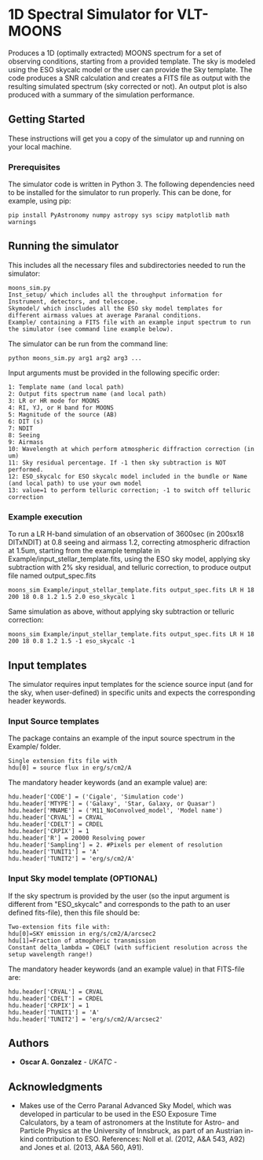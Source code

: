 # 1D Spectral Simulator for VLT-MOONS
Produces a 1D (optimally extracted) MOONS spectrum for a set of observing conditions, starting from a provided template. The sky is modeled using the ESO skycalc model or the user can provide the Sky template. The code produces a SNR calculation and creates a FITS file as output with the resulting simulated spectrum (sky corrected or not). An output plot is also produced with a summary of the simulation performance.

## Getting Started

These instructions will get you a copy of the simulator up and running on your local machine.

### Prerequisites

The simulator code is written in Python 3. The following dependencies need to be installed for the simulator to run properly. This can be done, for example, using pip:

```
pip install PyAstronomy numpy astropy sys scipy matplotlib math warnings
```

## Running the simulator

This includes all the necessary files and subdirectories needed to run the simulator:

```
moons_sim.py 
Inst_setup/ which includes all the throughput information for Instrument, detectors, and telescope.
Skymodel/ which inscludes all the ESO sky model templates for different airmass values at average Paranal conditions.
Example/ containing a FITS file with an example input spectrum to run the simulator (see command line example below).
```

The simulator can be run from the command line:

```
python moons_sim.py arg1 arg2 arg3 ...
```

Input arguments must be provided in the following specific order:

```
1: Template name (and local path)
2: Output fits spectrum name (and local path)
3: LR or HR mode for MOONS
4: RI, YJ, or H band for MOONS
5: Magnitude of the source (AB)
6: DIT (s)
7: NDIT
8: Seeing
9: Airmass
10: Wavelength at which perform atmospheric diffraction correction (in um)
11: Sky residual percentage. If -1 then sky subtraction is NOT performed.
12: ESO_skycalc for ESO skycalc model included in the bundle or Name (and local path) to use your own model
13: value=1 to perform telluric correction; -1 to switch off telluric correction
```

### Example execution

To run a LR H-band simulation of an observation of 3600sec (in 200sx18 DITxNDIT) at 0.8 seeing and airmass 1.2, correcting atmospheric difraction at 1.5um, starting from the example template in Example/input_stellar_template.fits, using the ESO sky model, applying sky subtraction with 2% sky residual, and telluric correction, to produce output file named output_spec.fits

```
moons_sim Example/input_stellar_template.fits output_spec.fits LR H 18 200 18 0.8 1.2 1.5 2.0 eso_skycalc 1
```

Same simulation as above, without applying sky subtraction or telluric correction:

```
moons_sim Example/input_stellar_template.fits output_spec.fits LR H 18 200 18 0.8 1.2 1.5 -1 eso_skycalc -1
```

## Input templates

The simulator requires input templates for the science source input (and for the sky, when user-defined) in specific units and expects the corresponding header keywords.

### Input Source templates

The package contains an example of the input source spectrum in the Example/ folder. 

```
Single extension fits file with
hdu[0] = source flux in erg/s/cm2/A
```

The mandatory header keywords (and an example value) are:
```
hdu.header['CODE'] = ('Cigale', 'Simulation code')
hdu.header['MTYPE'] = ('Galaxy', 'Star, Galaxy, or Quasar')
hdu.header['MNAME'] = ('M11_NoConvolved_model', 'Model name')
hdu.header['CRVAL'] = CRVAL
hdu.header['CDELT'] = CRDEL
hdu.header['CRPIX'] = 1
hdu.header['R'] = 20000 Resolving power 
hdu.header['Sampling'] = 2. #Pixels per element of resolution
hdu.header['TUNIT1'] = 'A'
hdu.header['TUNIT2'] = 'erg/s/cm2/A'
```

### Input Sky model template (OPTIONAL)

If the sky spectrum is provided by the user (so the input argument is different from "ESO_skycalc" and corresponds to the path to an user defined fits-file), then this file should be:

```
Two-extension fits file with:
hdu[0]=SKY emission in erg/s/cm2/A/arcsec2
hdu[1]=Fraction of atmopheric transmission
Constant delta_lambda = CDELT (with sufficient resolution across the setup wavelength range!) 
```

The mandatory header keywords (and an example value) in that FITS-file are:
```
hdu.header['CRVAL'] = CRVAL
hdu.header['CDELT'] = CRDEL
hdu.header['CRPIX'] = 1
hdu.header['TUNIT1'] = 'A'
hdu.header['TUNIT2'] = 'erg/s/cm2/A/arcsec2'
```


## Authors

* **Oscar A. Gonzalez** - *UKATC* -

## Acknowledgments

* Makes use of the Cerro Paranal Advanced Sky Model, which was developed in particular to be used in the ESO Exposure Time Calculators, by a team of astronomers at the Institute for Astro- and Particle Physics at the University of Innsbruck, as part of an Austrian in-kind contribution to ESO. References: Noll et al. (2012, A&A 543, A92) and Jones et al. (2013, A&A 560, A91).
